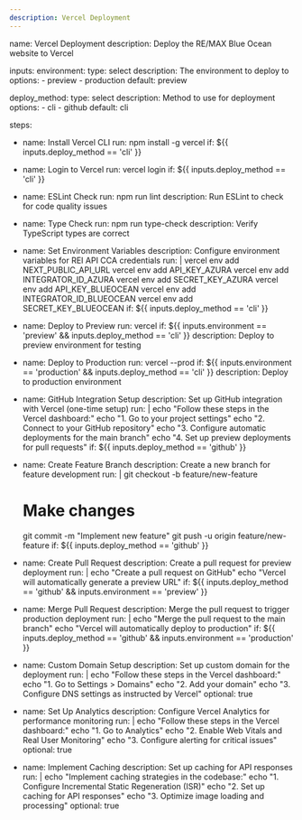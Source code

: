 ```yaml
---
description: Vercel Deployment
---
```


name: Vercel Deployment
description: Deploy the RE/MAX Blue Ocean website to Vercel

inputs:
environment:
type: select
description: The environment to deploy to
options: - preview - production
default: preview

deploy_method:
type: select
description: Method to use for deployment
options: - cli - github
default: cli

steps:

- name: Install Vercel CLI
  run: npm install -g vercel
  if: ${{ inputs.deploy_method == 'cli' }}

- name: Login to Vercel
  run: vercel login
  if: ${{ inputs.deploy_method == 'cli' }}

- name: ESLint Check
  run: npm run lint
  description: Run ESLint to check for code quality issues

- name: Type Check
  run: npm run type-check
  description: Verify TypeScript types are correct

- name: Set Environment Variables
  description: Configure environment variables for REI API CCA credentials
  run: |
  vercel env add NEXT_PUBLIC_API_URL
  vercel env add API_KEY_AZURA
  vercel env add INTEGRATOR_ID_AZURA
  vercel env add SECRET_KEY_AZURA
  vercel env add API_KEY_BLUEOCEAN
  vercel env add INTEGRATOR_ID_BLUEOCEAN
  vercel env add SECRET_KEY_BLUEOCEAN
  if: ${{ inputs.deploy_method == 'cli' }}

- name: Deploy to Preview
  run: vercel
  if: ${{ inputs.environment == 'preview' && inputs.deploy_method == 'cli' }}
  description: Deploy to preview environment for testing

- name: Deploy to Production
  run: vercel --prod
  if: ${{ inputs.environment == 'production' && inputs.deploy_method == 'cli' }}
  description: Deploy to production environment

- name: GitHub Integration Setup
  description: Set up GitHub integration with Vercel (one-time setup)
  run: |
  echo "Follow these steps in the Vercel dashboard:"
  echo "1. Go to your project settings"
  echo "2. Connect to your GitHub repository"
  echo "3. Configure automatic deployments for the main branch"
  echo "4. Set up preview deployments for pull requests"
  if: ${{ inputs.deploy_method == 'github' }}

- name: Create Feature Branch
  description: Create a new branch for feature development
  run: |
  git checkout -b feature/new-feature

  # Make changes

  git commit -m "Implement new feature"
  git push -u origin feature/new-feature
  if: ${{ inputs.deploy_method == 'github' }}

- name: Create Pull Request
  description: Create a pull request for preview deployment
  run: |
  echo "Create a pull request on GitHub"
  echo "Vercel will automatically generate a preview URL"
  if: ${{ inputs.deploy_method == 'github' && inputs.environment == 'preview' }}

- name: Merge Pull Request
  description: Merge the pull request to trigger production deployment
  run: |
  echo "Merge the pull request to the main branch"
  echo "Vercel will automatically deploy to production"
  if: ${{ inputs.deploy_method == 'github' && inputs.environment == 'production' }}

- name: Custom Domain Setup
  description: Set up custom domain for the deployment
  run: |
  echo "Follow these steps in the Vercel dashboard:"
  echo "1. Go to Settings > Domains"
  echo "2. Add your domain"
  echo "3. Configure DNS settings as instructed by Vercel"
  optional: true

- name: Set Up Analytics
  description: Configure Vercel Analytics for performance monitoring
  run: |
  echo "Follow these steps in the Vercel dashboard:"
  echo "1. Go to Analytics"
  echo "2. Enable Web Vitals and Real User Monitoring"
  echo "3. Configure alerting for critical issues"
  optional: true

- name: Implement Caching
  description: Set up caching for API responses
  run: |
  echo "Implement caching strategies in the codebase:"
  echo "1. Configure Incremental Static Regeneration (ISR)"
  echo "2. Set up caching for API responses"
  echo "3. Optimize image loading and processing"
  optional: true
